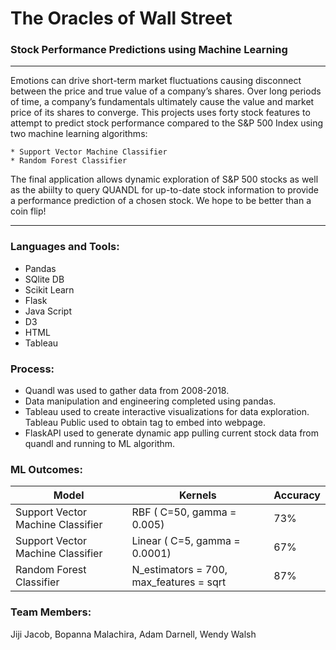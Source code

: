 # The Oracles of Wall Street
### Stock Performance Predictions using Machine Learning
____________________________________________________________________________________________________________
Emotions can drive short-term market fluctuations causing disconnect between the price and true value of a company’s shares.  Over long periods of time, a company’s fundamentals ultimately cause the value and market price of its shares to converge. This projects uses forty stock features to attempt to predict stock performance compared to the S&P 500 Index using two machine learning algorithms: 

    * Support Vector Machine Classifier
    * Random Forest Classifier

The final application allows dynamic exploration of S&P 500 stocks as well as the abiilty to query QUANDL for up-to-date stock information to provide a performance prediction of a chosen stock. We hope to be better than a coin flip!

____________________________________________________________________________________________________________

### Languages and Tools:
* Pandas
* SQlite DB
* Scikit Learn
* Flask
* Java Script
* D3
* HTML
* Tableau


### Process: 

*  Quandl was used to gather data from 2008-2018. 
*  Data manipulation and engineering completed using pandas. 
*  Tableau used to create interactive visualizations for data exploration. Tableau Public used to obtain 
   tag to embed into webpage. 
*  FlaskAPI used to generate dynamic app pulling current stock data from quandl and running to ML algorithm.

### ML Outcomes:

Model   |   Kernels   |   Accuracy
--- | --- | ---
Support Vector Machine Classifier     | RBF ( C=50, gamma = 0.005) | 73%
Support Vector Machine Classifier     | Linear ( C=5, gamma = 0.0001) | 67%
Random Forest Classifier  | N_estimators = 700, max_features = sqrt | 87%






### Team Members:
Jiji Jacob, Bopanna Malachira, Adam Darnell, Wendy Walsh